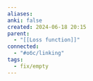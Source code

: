 ```yaml
---
aliases: 
anki: false
created: 2024-06-18 20:15
parent:
  - "[[Loss function]]"
connected:
  - "#обс/linking"
tags:
  - fix/empty
---
```

